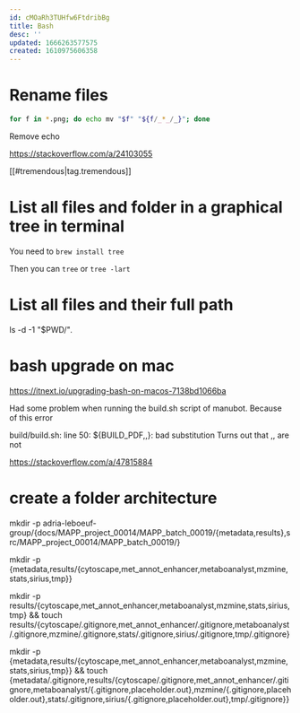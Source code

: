 ```yaml
---
id: cMOaRh3TUHfw6FtdribBg
title: Bash
desc: ''
updated: 1666263577575
created: 1610975606358
---
```


# Rename files

```bash
for f in *.png; do echo mv "$f" "${f/_*_/_}"; done
```

Remove echo 

https://stackoverflow.com/a/24103055

[[#tremendous|tag.tremendous]]

# List all files and folder in a graphical tree in terminal

You need to 
`brew install tree`

Then you can `tree` or `tree -lart`
# List all files and their full path

ls -d -1 "$PWD/"*.*


# bash upgrade on mac

https://itnext.io/upgrading-bash-on-macos-7138bd1066ba

Had some problem when running the build.sh script of manubot.
Because of this error 

build/build.sh: line 50: ${BUILD_PDF,,}: bad substitution
Turns out that ,, are not 

https://stackoverflow.com/a/47815884


# create a folder architecture

mkdir -p adria-leboeuf-group/{docs/MAPP_project_00014/MAPP_batch_00019/{metadata,results},src/MAPP_project_00014/MAPP_batch_00019/}


mkdir -p {metadata,results/{cytoscape,met_annot_enhancer,metaboanalyst,mzmine,stats,sirius,tmp}}

mkdir -p results/{cytoscape,met_annot_enhancer,metaboanalyst,mzmine,stats,sirius,tmp} && touch results/{cytoscape/.gitignore,met_annot_enhancer/.gitignore,metaboanalyst/.gitignore,mzmine/.gitignore,stats/.gitignore,sirius/.gitignore,tmp/.gitignore}

mkdir -p {metadata,results/{cytoscape,met_annot_enhancer,metaboanalyst,mzmine,stats,sirius,tmp}} && touch {metadata/.gitignore,results/{cytoscape/.gitignore,met_annot_enhancer/.gitignore,metaboanalyst/{.gitignore,placeholder.out},mzmine/{.gitignore,placeholder.out},stats/.gitignore,sirius/{.gitignore,placeholder.out},tmp/.gitignore}}